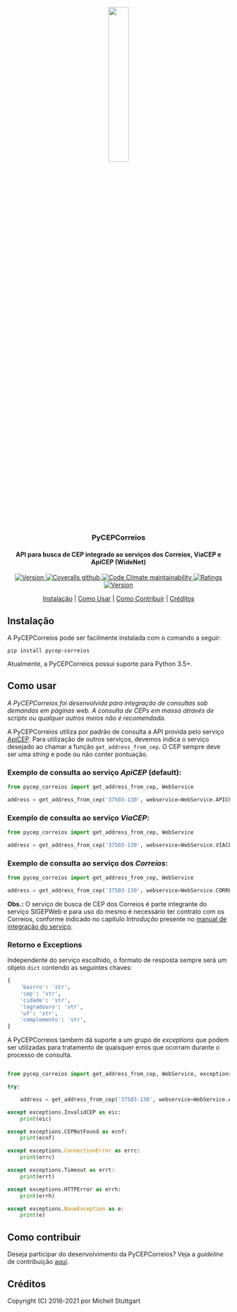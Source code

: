 
<p align="center">
  <a href="https://pypi.org/project/pycep-correios/">
    <img src="https://raw.githubusercontent.com/mstuttgart/pycep-correios/develop/.img/logo.jpg" width="30%">
  </a>
  <h3 align="center">PyCEPCorreios</h3>
  <h4 align="center">API para busca de CEP integrado ao serviços dos Correios, ViaCEP e ApiCEP (WideNet)</h4>
</p>

<p align="center">
  <a href="https://github.com/mstuttgart/pycep-correios/actions?query=workflow%3A%22Github+CI%22">
    <img src="https://img.shields.io/github/workflow/status/mstuttgart/pycep-correios/Github%20CI/develop?label=Github%20CI&logo=Github&style=flat-square" alt="Version">
  </a>
  <a href="https://coveralls.io/github/mstuttgart/pycep-correios">
    <img alt="Coveralls github" src="https://img.shields.io/coveralls/github/mstuttgart/pycep-correios?style=flat-square">
  </a>
  <a href="https://codeclimate.com/github/mstuttgart/pycep-correios">
      <img alt="Code Climate maintainability" src="https://img.shields.io/codeclimate/maintainability/mstuttgart/pycep-correios.svg?style=flat-square">
  </a>
  <a href="https://pypi.org/project/pycep-correios">
      <img src="https://img.shields.io/pypi/v/pycep-correios.svg?style=flat-square" alt="Ratings">
  </a>
  <a href="https://pypi.org/project/pycep-correios/">
      <img src="https://img.shields.io/pypi/pyversions/pycep-correios.svg?style=flat-square" alt="Version">
  </a>
</p>

<p align="center">
  <a href="#instalação">Instalação</a> |
  <a href="#como-usar">Como Usar</a> |
  <a href="#como-contribuir">Como Contribuir</a> |
  <a href="#créditos">Créditos</a>
</p>


## Instalação

A PyCEPCorreios pode ser facilmente instalada com o comando a seguir:

```
pip install pycep-correios
```

Atualmente, a PyCEPCorreios possui suporte para Python 3.5+.

## Como usar

*A PyCEPCorreios foi desenvolvida para integração de consultas sob demandas em páginas web. A consulta de CEPs em massa através de *scripts* ou qualquer outros meios não é recomendada.*

A PyCEPCorreios utiliza por padrão de consulta a API provida pelo serviço [ApiCEP](https://apicep.com/). Para utilização de outros serviços, devemos indica o serviço desejado ao chamar a função `get_address_from_cep`. O CEP sempre deve ser uma *string* e pode ou não conter pontuação.

### Exemplo de consulta ao serviço *ApiCEP* (default):


```python
from pycep_correios import get_address_from_cep, WebService

address = get_address_from_cep('37503-130', webservice=WebService.APICEP)
```

### Exemplo de consulta ao serviço *ViaCEP*:


```python
from pycep_correios import get_address_from_cep, WebService

address = get_address_from_cep('37503-130', webservice=WebService.VIACEP)
```

### Exemplo de consulta ao serviço dos *Correios*:

```python
from pycep_correios import get_address_from_cep, WebService

address = get_address_from_cep('37503-130', webservice=WebService.CORREIOS)
```

**Obs.:** O serviço de busca de CEP dos Correios é parte integrante do serviço SIGEPWeb e para uso do mesmo é necessário ter contrato com os Correios, conforme indicado no capítulo *Introdução* presente no [manual de integração do serviço](http://www.corporativo.correios.com.br/encomendas/sigepweb/doc/Manual_de_Implementacao_do_Web_Service_SIGEP_WEB.pdf).

### Retorno e Exceptions

Independente do serviço escolhido, o formato de resposta sempre será um objeto `dict` contendo as seguintes chaves:

```python
{
    'bairro': 'str',
    'cep': 'str',
    'cidade': 'str',
    'logradouro': 'str',
    'uf': 'str',
    'complemento': 'str',
}
```

A PyCEPCorreios tambem dá suporte a um grupo de *exceptions* que podem ser utilizadas para tratamento de quaisquer erros que ocorram durante o processo de consulta.

```python

from pycep_correios import get_address_from_cep, WebService, exceptions

try:

    address = get_address_from_cep('37503-130', webservice=WebService.APICEP)

except exceptions.InvalidCEP as eic:
    print(eic)

except exceptions.CEPNotFound as ecnf:
    print(ecnf)

except exceptions.ConnectionError as errc:
    print(errc)

except exceptions.Timeout as errt:
    print(errt)

except exceptions.HTTPError as errh:
    print(errh)

except exceptions.BaseException as e:
    print(e)

```

## Como contribuir

Deseja participar do desenvolvimento da PyCEPCorreios? Veja a *guideline* de contribuição [aqui](https://github.com/mstuttgart/pycep-correios/blob/develop/CONTRIBUTING.md).

## Créditos

Copyright (C) 2016-2021 por Michell Stuttgart
